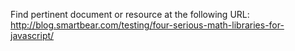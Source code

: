 Find pertinent document or resource at the following URL:
http://blog.smartbear.com/testing/four-serious-math-libraries-for-javascript/
